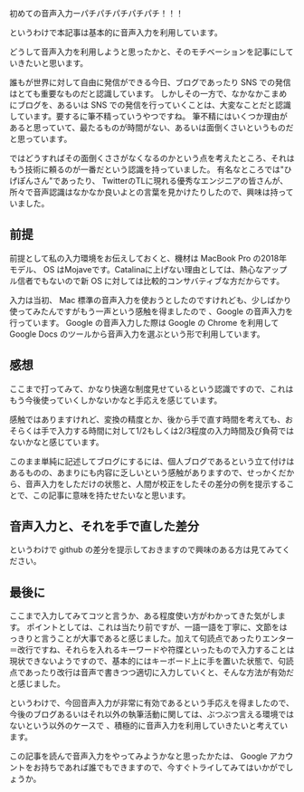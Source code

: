 初めての音声入力ーパチパチパチパチパチ！！！

というわけで本記事は基本的に音声入力を利用しています。

どうして音声入力を利用しようと思ったかと、そのモチベーションを記事にしていきたいと思います。

誰もが世界に対して自由に発信ができる今日、ブログであったり SNS での発信はとても重要なものだと認識しています。
しかしその一方で、なかなかこまめにブログを、あるいは SNS での発信を行っていくことは、大変なことだと認識しています。要するに筆不精っていうやつですね。
筆不精にはいくつか理由があると思っていて、最たるものが時間がない、あるいは面倒くさいというものだと思っています。

ではどうすればその面倒くささがなくなるのかという点を考えたところ、それはもう技術に頼るのが一番だという認識を持っていました。
有名なところでは"ひげぽんさん"であったり、 TwitterのTLに現れる優秀なエンジニアの皆さんが、所々で音声認識はなかなか良いよとの言葉を見かけたりしたので、興味は持っていました。

## 前提

前提として私の入力環境をお伝えしておくと、機材は MacBook Pro の2018年モデル、 OS はMojaveです。Catalinaに上げない理由としては、熱心なアップル信者でもないので新 OS に対しては比較的コンサバティブな方だからです。

入力は当初、 Mac 標準の音声入力を使おうとしたのですけれども、少しばかり使ってみたんですがもう一声という感触を得ましたので 、Google の音声入力を行っています。
Google の音声入力した際は Google の Chrome を利用して Google Docs のツールから音声入力を選ぶという形で利用しています。

## 感想
ここまで打ってみて、かなり快適な制度見せているという認識ですので、これはもう今後使っていくしかないかなと手応えを感じています。

感触ではありますけれど、変換の精度とか、後から手で直す時間を考えても、おそらくは手で入力する時間に対して1/2もしくは2/3程度の入力時間及び負荷ではないかなと感じています。

このまま単純に記述してブログにするには、個人ブログであるという立て付けはあるものの、あまりにも内容に乏しいという感触がありますので、せっかくだから、音声入力をしただけの状態と、人間が校正をしたその差分の例を提示することで、この記事に意味を持たせたいなと思います。

## 音声入力と、それを手で直した差分

というわけで github の差分を提示しておきますので興味のある方は見てみてください。

## 最後に

ここまで入力してみてコツと言うか、ある程度使い方がわかってきた気がします。
ポイントとしては、これは当たり前ですが、一語一語を丁寧に、文節をはっきりと言うことが大事であると感じました。加えて句読点であったりエンター＝改行ですね、それらを入れるキーワードや符牒といったもので入力することは現状できないようですので、基本的にはキーボード上に手を置いた状態で、句読点であったり改行は音声で書きつつ適切に入力していくと、そんな方法が有効だと感じました。

というわけで、今回音声入力が非常に有効であるという手応えを得ましたので、今後のブログあるいはそれ以外の執筆活動に関しては、ぶつぶつ言える環境ではないという以外のケースで 、積極的に音声入力を利用していきたいと考えています。

この記事を読んで音声入力をやってみようかなと思ったかたは、 Google アカウントをお持ちであれば誰でもできますので、今すぐトライしてみてはいかがでしょうか。

